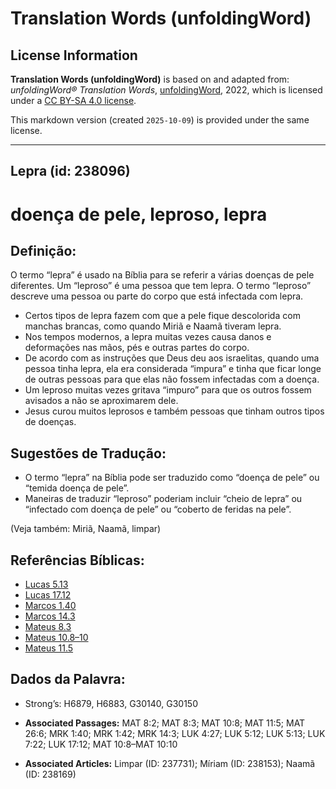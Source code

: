 # Translation Words (unfoldingWord)

## License Information

**Translation Words (unfoldingWord)** is based on and adapted from: _unfoldingWord® Translation Words_, [unfoldingWord](https://unfoldingword.org/utw), 2022, which is licensed under a [CC BY-SA 4.0 license](https://creativecommons.org/licenses/by-sa/4.0/legalcode.en).

This markdown version (created `2025-10-09`) is provided under the same license.



--------------------------------

## Lepra (id: 238096)

doença de pele, leproso, lepra
==============================

Definição:
----------

O termo “lepra” é usado na Bíblia para se referir a várias doenças de pele diferentes. Um “leproso” é uma pessoa que tem lepra. O termo “leproso” descreve uma pessoa ou parte do corpo que está infectada com lepra.

* Certos tipos de lepra fazem com que a pele fique descolorida com manchas brancas, como quando Miriã e Naamã tiveram lepra.
* Nos tempos modernos, a lepra muitas vezes causa danos e deformações nas mãos, pés e outras partes do corpo.
* De acordo com as instruções que Deus deu aos israelitas, quando uma pessoa tinha lepra, ela era considerada “impura” e tinha que ficar longe de outras pessoas para que elas não fossem infectadas com a doença.
* Um leproso muitas vezes gritava “impuro” para que os outros fossem avisados a não se aproximarem dele.
* Jesus curou muitos leprosos e também pessoas que tinham outros tipos de doenças.

Sugestões de Tradução:
----------------------

* O termo “lepra” na Bíblia pode ser traduzido como “doença de pele” ou “temida doença de pele”.
* Maneiras de traduzir “leproso” poderiam incluir “cheio de lepra” ou “infectado com doença de pele” ou “coberto de feridas na pele”.

(Veja também: Miriã, Naamã, limpar)

Referências Bíblicas:
---------------------

* [Lucas 5\.13](https://ref.ly/Luke5:13)
* [Lucas 17\.12](https://ref.ly/Luke17:12)
* [Marcos 1\.40](https://ref.ly/Mark1:40)
* [Marcos 14\.3](https://ref.ly/Mark14:3)
* [Mateus 8\.3](https://ref.ly/Matt8:3)
* [Mateus 10\.8–10](https://ref.ly/Matt10:8-Matt10:10)
* [Mateus 11\.5](https://ref.ly/Matt11:5)

Dados da Palavra:
-----------------

* Strong’s: H6879, H6883, G30140, G30150

* **Associated Passages:** MAT 8:2; MAT 8:3; MAT 10:8; MAT 11:5; MAT 26:6; MRK 1:40; MRK 1:42; MRK 14:3; LUK 4:27; LUK 5:12; LUK 5:13; LUK 7:22; LUK 17:12; MAT 10:8–MAT 10:10
* **Associated Articles:** Limpar (ID: 237731); Míriam (ID: 238153); Naamã (ID: 238169)

